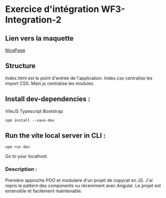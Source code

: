 # Exercice d'intégration WF3-Integration-2

## Lien vers la maquette

[NicePage](https://nicepage.com/templates/preview/tips-to-stop-sugar-cravings-67847)

## Structure

Index.html est le point d'entrée de l'application.
Index.css centralise les import CSS.
Main.js centralise les modules.

## Install dev-dependencies :

ViteJS 
Typescript 
Bootstrap

`npm install --save-dev`

## Run the vite local server in CLI :

`npm run dev`

Go to your localhost.

### Description : 

Première approche POO et modulaire d'un projet de copycat en JS.
J'ai repris le pattern des components vu récemment avec Angular.
Le projet est extensible et facilement maintenable.
